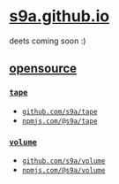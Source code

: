 # [s9a.github.io](https://s9a.github.io/)
deets coming soon :)

## [opensource](https://www.npmjs.com/org/s9a)

### [`tape`](https://s9a.github.io/tape)

- [`github.com/s9a/tape`](https://github.com/s9a/tape)
- [`npmjs.com/@s9a/tape`](https://www.npmjs.com/package/@s9a/tape)

### [`volume`](https://s9a.github.io/volume)

- [`github.com/s9a/volume`](https://github.com/s9a/volume)
- [`npmjs.com/@s9a/volume`](https://www.npmjs.com/package/@s9a/volume)
